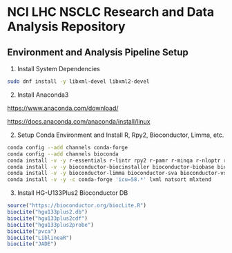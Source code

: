 # NCI LHC NSCLC Research and Data Analysis Repository

## Environment and Analysis Pipeline Setup

1. Install System Dependencies

```bash
sudo dnf install -y libxml-devel libxml2-devel
```

2. Install Anaconda3

https://www.anaconda.com/download/

https://docs.anaconda.com/anaconda/install/linux

2. Setup Conda Environment and Install R, Rpy2, Bioconductor, Limma, etc.

```bash
conda config --add channels conda-forge
conda config --add channels bioconda
conda install -v -y r-essentials r-lintr rpy2 r-pamr r-minqa r-nloptr r-rcppeigen r-lme4 r-corpcor
conda install -v -y bioconductor-biocinstaller bioconductor-biobase bioconductor-simpleaffy
conda install -v -y bioconductor-limma bioconductor-sva bioconductor-vsn bioconductor-gcrma
conda install -v -y -c conda-forge 'icu=58.*' lxml natsort mlxtend

```

3. Install HG-U133Plus2 Bioconductor DB

```R
source("https://bioconductor.org/biocLite.R")
biocLite("hgu133plus2.db")
biocLite("hgu133plus2cdf")
biocLite("hgu133plus2probe")
biocLite("pvca")
biocLite("LiblineaR")
biocLite("JADE")
```
